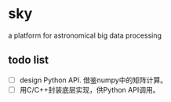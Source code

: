 # sky
a platform for astronomical big data processing

## todo list

- [ ] design Python API. 借鉴numpy中的矩阵计算。
- [ ] 用C/C++封装底层实现，供Python API调用。